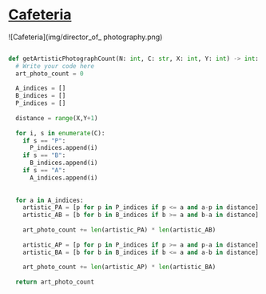 # [Cafeteria](https://www.facebookrecruiting.com/portal/coding_puzzles/?puzzle=203188678289677)

![Cafeteria](img/director_of_ photography.png)

```python

def getArtisticPhotographCount(N: int, C: str, X: int, Y: int) -> int:
  # Write your code here
  art_photo_count = 0
  
  A_indices = []
  B_indices = []
  P_indices = []
  
  distance = range(X,Y+1)
  
  for i, s in enumerate(C):
    if s == "P":
      P_indices.append(i)
    if s == "B":
      B_indices.append(i)
    if s == "A":
      A_indices.append(i)
      
  
  for a in A_indices:
    artistic_PA = [p for p in P_indices if p <= a and a-p in distance]
    artistic_AB = [b for b in B_indices if b >= a and b-a in distance]
    
    art_photo_count += len(artistic_PA) * len(artistic_AB)
    
    artistic_AP = [p for p in P_indices if p >= a and p-a in distance]
    artistic_BA = [b for b in B_indices if b <= a and a-b in distance]
     
    art_photo_count += len(artistic_AP) * len(artistic_BA)
    
  return art_photo_count
```



